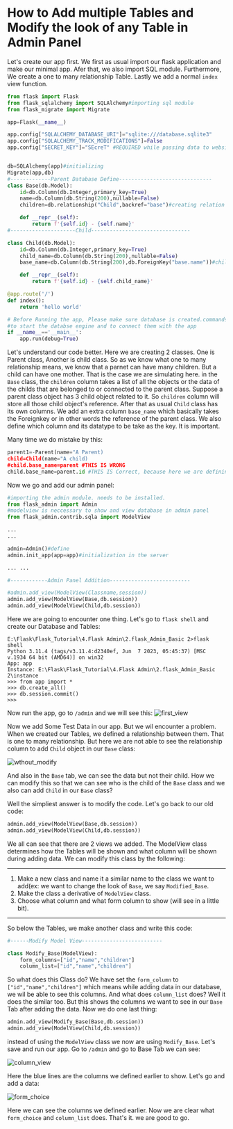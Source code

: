 # How to Add multiple Tables and Modify the look of any Table in Admin Panel
Let's create our app first. We first as usual import our flask application and make our minimal app. Afer that, we also import SQL module. Furthermore, We create
a one to many relationship Table. Lastly we add a normal ``index``  view function.

```python
from flask import Flask
from flask_sqlalchemy import SQLAlchemy#importing sql module
from flask_migrate import Migrate

app=Flask(__name__)

app.config["SQLALCHEMY_DATABASE_URI"]="sqlite:///database.sqlite3"
app.config["SQLALCHEMY_TRACK_MODIFICATIONS"]=False
app.config["SECRET_KEY"]="SEcreT" #REQUIRED while passing data to website to database


db=SQLAlchemy(app)#initializing
Migrate(app,db)
#-------------Parent Database Define------------------------------
class Base(db.Model):
    id=db.Column(db.Integer,primary_key=True)
    name=db.Column(db.String(200),nullable=False)
    children=db.relationship("Child",backref="base")#creating relation with child

    def __repr__(self):
        return f'{self.id} - {self.name}'
#---------------------Child--------------------------------

class Child(db.Model):
    id=db.Column(db.Integer,primary_key=True)
    child_name=db.Column(db.String(200),nullable=False)
    base_name=db.Column(db.String(200),db.ForeignKey("base.name"))#child uses foreignkey of base

    def __repr__(self):
        return f'{self.id} - {self.child_name}'

@app.route('/')
def index(): 
    return 'hello world'

# Before Running the app, Please make sure database is created.commands.txt has the commands 
#to start the databse engine and to connect them with the app
if __name__=='__main__':
    app.run(debug=True)
```
Let's understand our code better. Here we are creating 2 classes. One is Parent class, Another is child class. So as we know what one to many relationship means,
we know that a parnet can have many children. But a child can have one mother. That is the case we are simulating here. in the ``Base`` class, the ``children``
column takes a list of all the objects or the data of the childs that are belonged to or connected to the parent class. Suppose a parent class object has
3 child object related to it. So ``children`` column will store all those child object's reference. After that as usual ``Child`` class has its own columns.
We add an extra column ``base_name`` which basically takes the Foreignkey or in other words the reference of the parent class. We also define which column
and its datatype to be take as the key. It is important.

Many time we do mistake by this:
```python
parent1=-Parent(name="A Parent)
child=Child(name="A child)
#child.base_name=parent #THIS IS WRONG
child.base_name=parent.id #THIS IS Correct, because here we are defining the column and datatype
```
Now we go and add our admin panel:
```python
#importing the admin module. needs to be installed.
from flask_admin import Admin
#modelview is neccessary to show and view database in admin panel
from flask_admin.contrib.sqla import ModelView

...
...

admin=Admin()#define
admin.init_app(app=app)#initialization in the server

... ...

#------------Admin Panel Addition--------------------------

#admin.add_view(ModelView(Classname,session))
admin.add_view(ModelView(Base,db.session))
admin.add_view(ModelView(Child,db.session))
```
Here we are going to encounter one thing. Let's go to ``flask shell`` and create our Database and Tables:
```
E:\Flask\Flask_Tutorial\4.Flask Admin\2.flask_Admin_Basic 2>flask shell
Python 3.11.4 (tags/v3.11.4:d2340ef, Jun  7 2023, 05:45:37) [MSC v.1934 64 bit (AMD64)] on win32
App: app
Instance: E:\Flask\Flask_Tutorial\4.Flask Admin\2.flask_Admin_Basic 2\instance
>>> from app import *
>>> db.create_all()
>>> db.session.commit()
>>>
```
Now run the app, go to ``/admin`` and we will see this:
![first_view](https://github.com/isfar17/Flask_Tutorial/blob/master/04.Flask%20Admin/3.flask_Admin_(one%20to%20many)/images/first.jpg)

Now we add Some Test Data in our app. But we wil encounter a problem. When we created our Tables, we defined a relationship between them. That is one to many
relationship. But here we are not able to see the relationship column to add ``Child`` object in our ``Base`` class:

![wthout_modify](https://github.com/isfar17/Flask_Tutorial/blob/master/04.Flask%20Admin/3.flask_Admin_(one%20to%20many)/images/without_modify.jpg)

And also in the ``Base`` tab, we can see the data but not their child. How we can modify this so that we can see who is the child of the ``Base`` class and
we also can add ``Child`` in our ``Base`` class?

Well the simpliest answer is to modify the code. Let's go back to our old code:
```python
admin.add_view(ModelView(Base,db.session))
admin.add_view(ModelView(Child,db.session))
```
We all can see that there are 2 views we added. The ModelView class determines how the Tables will be shown and what column will be shown during adding data.
We can modify this class by the following:
***
1. Make a new class and name it a similar name to the class we want to add(ex: we want to change the look of ``Base``, we say ``Modified_Base``.
2. Make the class a derivative  of ``ModelView`` class.
3. Choose what column and what form column to show (will see in a little bit).
---

So below the Tables, we make another class and write this code:
```python
#------Modify Model View--------------------------

class Modify_Base(ModelView):
    form_columns=["id","name","children"]
    column_list=["id","name","children"]
```
So what does this Class do? We have set the ``form_column`` to ``["id","name","children"]`` which means while adding data in our database, we wil be able to
see this columns. And what does ``column_list`` does? Well it does the similar too. But this shows the columns we want to see in our ``Base`` Tab after adding
the data. Now we do one last thing:
```python
admin.add_view(Modify_Base(Base,db.session))
admin.add_view(ModelView(Child,db.session))
```
instead of using the ``ModelView`` class we now are using ``Modify_Base``. Let's save and run our app. Go to ``/admin`` and go to Base Tab we can see:

![column_view](https://github.com/isfar17/Flask_Tutorial/blob/master/04.Flask%20Admin/3.flask_Admin_(one%20to%20many)/images/column_list.jpg)

Here the blue lines are the columns we defined earlier to show. Let's go and add a data:

![form_choice](https://github.com/isfar17/Flask_Tutorial/blob/master/04.Flask%20Admin/3.flask_Admin_(one%20to%20many)/images/form_choice.jpg)

Here we can see the columns we defined earlier. Now we are clear what ``form_choice`` and ``column_list`` does. That's it. we are good to go.

